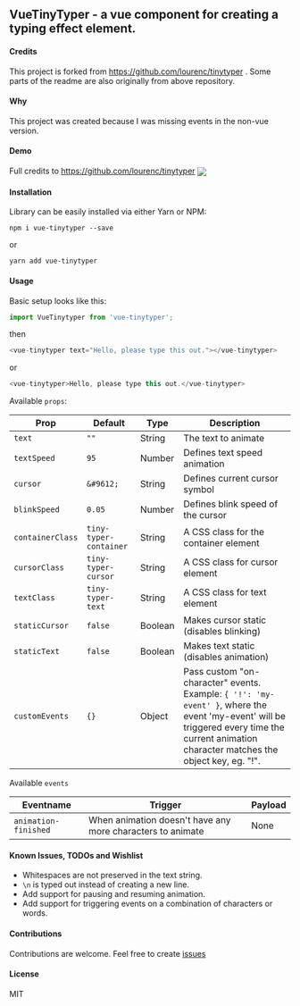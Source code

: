 ## VueTinyTyper - a vue component for creating a typing effect element.

#### Credits
This project is forked from https://github.com/lourenc/tinytyper .
Some parts of the readme are also originally from above repository.

#### Why
This project was created because I was missing events in the non-vue version.

#### Demo
Full credits to https://github.com/lourenc/tinytyper
<img align="center" src="https://s28.postimg.org/4qva5c1f1/tinytyper2.gif">

#### Installation
Library can be easily installed via either Yarn or NPM:

`npm i vue-tinytyper --save`

or

`yarn add vue-tinytyper`

#### Usage

Basic setup looks like this:

```js
import VueTinytyper from 'vue-tinytyper';
```
then
```js
<vue-tinytyper text="Hello, please type this out."></vue-tinytyper>
```
or
```js
<vue-tinytyper>Hello, please type this out.</vue-tinytyper>
```

Available `props`:

Prop           | Default      | Type | Description
---------------- | ------------- | ----------- | --------------
`text`           |  `""`          | String | The text to animate
`textSpeed`      | `95`         | Number | Defines text speed animation
`cursor`         | `&#9612;`   | String | Defines current cursor symbol
`blinkSpeed`     | `0.05`       | Number | Defines blink speed of the cursor
`containerClass` | `tiny-typer-container`  | String | A CSS class for the container element
`cursorClass`    | `tiny-typer-cursor` | String | A CSS class for cursor element
`textClass`      | `tiny-typer-text` | String | A CSS class for text element
`staticCursor`   | `false` | Boolean | Makes cursor static (disables blinking)
`staticText`     | `false` | Boolean | Makes text static (disables animation)
`customEvents`   | `{}`   | Object  | Pass custom "on-character" events. Example: `{ '!': 'my-event' }`, where the event 'my-event' will be triggered every time the current animation character matches the object key, eg. "!".


Available `events`

Eventname     | Trigger    | Payload
------------- | ---------- | ----------
`animation-finished` | When animation doesn't have any more characters to animate | None

#### Known Issues, TODOs and Wishlist
* Whitespaces are not preserved in the text string.
* `\n` is typed out instead of creating a new line.
* Add support for pausing and resuming animation.
* Add support for triggering events on a combination of characters or words.

#### Contributions

Contributions are welcome. Feel free to create [issues](https://github.com/ViktorPontinen/vue-tinytyper/issues)

#### License

MIT
